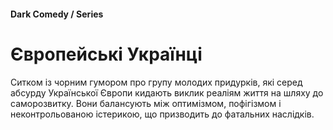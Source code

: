 #### Dark Comedy / Series

# Європейські Українці

Ситком із чорним гумором про групу молодих придурків, які серед абсурду Української Європи кидають виклик реаліям життя на шляху до саморозвитку. Вони балансують між оптимізмом, пофігізмом і неконтрольованою істерикою, що призводить до фатальних наслідків.
